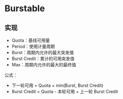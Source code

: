# Burstable

## 实现

- Quota：基线可用量
- Period：使用计量周期
- Burst：周期内允许的最大突发值
- Burst Credit：累计的可用突发值
- Max：周期内允许的最大的最终值

公式：
- 下一轮可用 = Quota + min(Burst, Burst Credit)
- Burst Credit = Quota - 本轮可用 + 上一轮 Burst Credit